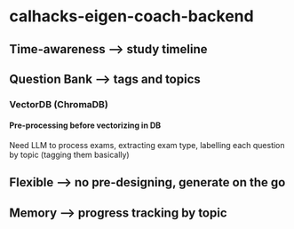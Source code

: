 # calhacks-eigen-coach-backend

## Time-awareness --> study timeline

## Question Bank --> tags and topics

### VectorDB (ChromaDB)

#### Pre-processing before vectorizing in DB
Need LLM to process exams, extracting exam type, labelling each question by topic (tagging them basically)

## Flexible --> no pre-designing, generate on the go

## Memory --> progress tracking by topic
